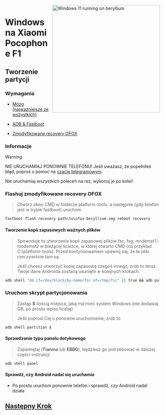 <img align="right" src="https://github.com/n00b69/woa-beryllium/blob/main/beryllium.png" width="350" alt="Windows 11 running on beryllium">

# Windows na Xiaomi Pocophone F1

## Tworzenie partycji

### Wymagania
- [Mózg (najważniejsze ze wszystkich)](https://www.aliexpress.com/item/1005006118921197.html?spm=a2g0o.productlist.main.5.3e89775fPTGaZd&algo_pvid=37457a20-a74d-43af-9676-cb1a769a6949&algo_exp_id=37457a20-a74d-43af-9676-cb1a769a6949-2&pdp_npi=4%40dis%21PLN%2191.96%21142.88%21%21%21161.25%21250.53%21%40211b613917144991065558617ee81a%2112000035838292501%21sea%21PL%210%21AB&curPageLogUid=jokTM7dkBKeC&utparam-url=scene%3Asearch%7Cquery_from%3A)

- [ADB & Fastboot](https://developer.android.com/studio/releases/platform-tools)
  
- [Zmodyfikowane recovery OFOX](https://github.com/n00b69/woa-beryllium/releases/tag/Recovery)

### Informacje
> [!Warning]  
> 
> NIE URUCHAMIAJ PONOWNIE TELEFONU! Jeśli uważasz, że popełniłeś błąd, poproś o pomoc na [czacie telegramowym](https://t.me/WinOnF1).
> 
> Nie uruchamiaj wszystkich poleceń na raz, wykonuj je po kolei!

### Flashuj zmodyfikowane recovery OFOX
> Otwórz okno CMD w folderze platform-tools, a następnie (gdy telefon jest w trybie fastboot) uruchom
```cmd
fastboot flash recovery path\to\ofox-beryllium.img reboot recovery
```

#### Tworzenie kopii zapasowych ważnych plików
> Spowoduje to utworzenie kopii zapasowej plików fsc, fsg, modemst1 i modemst2 w bieżącej ścieżce, w której otwarto CMD (na przykład C:\platform-tools). Przed kontynuowaniem upewnij się, że te pliki rzeczywiście tam są.
>
> Jeśli chcesz utworzyć kopię zapasową czegoś innego, zrób to teraz. Twoje dane Androida zostaną usunięte w kolejnych krokach.
```cmd
adb shell "dd if=/dev/block/by-name/fsc of=/tmp/fsc" || true && adb pull /tmp/fsc || true && adb shell "dd if=/dev/block/by-name/fsg of=/tmp/fsg" || true && adb pull /tmp/fsg || true && adb shell "dd if=/dev/block/by-name/modemst1 of=/tmp/modemst1" || true && adb pull /tmp/modemst1 || true && adb shell "dd if=/dev/block/by-name/modemst2 of=/tmp/modemst2" || true && adb pull /tmp/modemst2
```

### Uruchom skrypt partycjonowania
> Zastąp **$** ilością miejsca, jaką ma mieć system Windows (nie dodawaj GB, po prostu wpisz liczbę)
> 
> Jeśli poprosi Cię o ponowne uruchomienie, zrób to
```cmd
adb shell partition $
```

#### Sprawdzanie typu panelu dotykowego
> Zapamiętaj (**Tianma** lub **EBBG**), będziesz go potrzebować w dalszej części instrukcji
```cmd
adb shell panel
```

#### Sprawdź, czy Android nadal się uruchamia
- Po prostu uruchom ponownie telefon i sprawdź, czy Android nadal działa


## [Następny Krok](2-install.md)





















